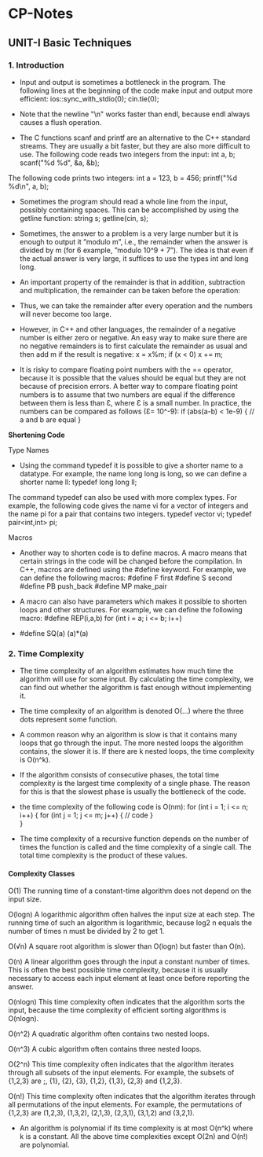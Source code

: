 # CP-Notes

## UNIT-I Basic Techniques
### 1. Introduction

- Input and output is sometimes a bottleneck in the program. The following lines at the beginning of the code make input and output more efficient:
ios::sync_with_stdio(0);
cin.tie(0);

- Note that the newline "\n" works faster than endl, because endl always
causes a flush operation.

- The C functions scanf and printf are an alternative to the C++ standard
streams. They are usually a bit faster, but they are also more difficult to use. The
following code reads two integers from the input:
int a, b;
scanf("%d %d", &a, &b);

The following code prints two integers:
int a = 123, b = 456;
printf("%d %d\n", a, b);

- Sometimes the program should read a whole line from the input, possibly
containing spaces. This can be accomplished by using the getline function:
string s;
getline(cin, s);

- Sometimes, the answer to a problem is a very large number but it is enough
to output it ”modulo m”, i.e., the remainder when the answer is divided by m (for
6
example, ”modulo 10^9 + 7”). The idea is that even if the actual answer is very
large, it suffices to use the types int and long long.

- An important property of the remainder is that in addition, subtraction and
multiplication, the remainder can be taken before the operation:

- Thus, we can take the remainder after every operation and the numbers will
never become too large.

- However, in
C++ and other languages, the remainder of a negative number is either zero or
negative. An easy way to make sure there are no negative remainders is to first
calculate the remainder as usual and then add m if the result is negative:
x = x%m;
if (x < 0) x += m;

- It is risky to compare floating point numbers with the == operator, because it
is possible that the values should be equal but they are not because of precision
errors. A better way to compare floating point numbers is to assume that two
numbers are equal if the difference between them is less than Ɛ, where Ɛ is a
small number.
In practice, the numbers can be compared as follows (Ɛ= 10^-9):
if (abs(a-b) < 1e-9) {
// a and b are equal
}

**Shortening Code**

Type Names

- Using the command typedef it is possible to give a shorter name to a datatype.
For example, the name long long is long, so we can define a shorter name ll:
 typedef long long ll;
 
The command typedef can also be used with more complex types. For example,
the following code gives the name vi for a vector of integers and the name pi for
a pair that contains two integers.
typedef vector<int> vi;
typedef pair<int,int> pi;
  
Macros
  
- Another way to shorten code is to define macros. A macro means that certain
strings in the code will be changed before the compilation. In C++, macros are
defined using the #define keyword.
For example, we can define the following macros:
#define F first
#define S second
#define PB push_back
#define MP make_pair

- A macro can also have parameters which makes it possible to shorten loops
and other structures. For example, we can define the following macro:
#define REP(i,a,b) for (int i = a; i <= b; i++)
                                         
- #define SQ(a) (a)*(a)
                                         
                                         
### 2. Time Complexity  
                                         
- The time complexity of an algorithm estimates how much time the algorithm
will use for some input.  By calculating the time complexity, we
can find out whether the algorithm is fast enough without implementing it.    
                                         
- The time complexity of an algorithm is denoted O(...) where the three dots
represent some function.  
                                         
- A common reason why an algorithm is slow is that it contains many loops that go
through the input. The more nested loops the algorithm contains, the slower it is.
If there are k nested loops, the time complexity is O(n^k).
                                         
- If the algorithm consists of consecutive phases, the total time complexity is the
largest time complexity of a single phase. The reason for this is that the slowest
phase is usually the bottleneck of the code.
                                        
- the time complexity of the following code is O(nm):
for (int i = 1; i <= n; i++) {
   for (int j = 1; j <= m; j++) {
      // code
   }                                        
}
                         
- The time complexity of a recursive function depends on the number of times
the function is called and the time complexity of a single call. The total time
complexity is the product of these values.                         
            
#### Complexity Classes
                         
O(1) The running time of a constant-time algorithm does not depend on the
input size.
                         
O(logn) A logarithmic algorithm often halves the input size at each step. The
running time of such an algorithm is logarithmic, because log2 n equals the
number of times n must be divided by 2 to get 1.
                         
O(√n) A square root algorithm is slower than O(logn) but faster than O(n).    
                         
O(n) A linear algorithm goes through the input a constant number of times. This
is often the best possible time complexity, because it is usually necessary to
access each input element at least once before reporting the answer.
                         
O(nlogn) This time complexity often indicates that the algorithm sorts the input,
because the time complexity of efficient sorting algorithms is O(nlogn).
                         
O(n^2) A quadratic algorithm often contains two nested loops.
                         
O(n^3) A cubic algorithm often contains three nested loops.  
                         
O(2^n) This time complexity often indicates that the algorithm iterates through
all subsets of the input elements. For example, the subsets of {1,2,3} are ;,
{1}, {2}, {3}, {1,2}, {1,3}, {2,3} and {1,2,3}.  
                         
O(n!) This time complexity often indicates that the algorithm iterates through
all permutations of the input elements. For example, the permutations of
{1,2,3} are (1,2,3), (1,3,2), (2,1,3), (2,3,1), (3,1,2) and (3,2,1).
                         
                         
- An algorithm is polynomial if its time complexity is at most O(n^k) where k is
a constant. All the above time complexities except O(2n) and O(n!) are polynomial.                         
